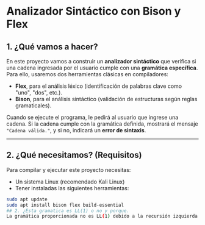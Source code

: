 # Analizador Sintáctico con Bison y Flex

## 1. ¿Qué vamos a hacer?

En este proyecto vamos a construir un **analizador sintáctico** que verifica si una cadena ingresada por el usuario cumple con una **gramática específica**. Para ello, usaremos dos herramientas clásicas en compiladores:

- **Flex**, para el análisis léxico (identificación de palabras clave como "uno", "dos", etc.).
- **Bison**, para el análisis sintáctico (validación de estructuras según reglas gramaticales).

Cuando se ejecute el programa, le pedirá al usuario que ingrese una cadena. Si la cadena cumple con la gramática definida, mostrará el mensaje `"Cadena válida."`, y si no, indicará un **error de sintaxis**.

---

## 2. ¿Qué necesitamos? (Requisitos)

Para compilar y ejecutar este proyecto necesitas:

- Un sistema Linux (recomendado Kali Linux)
- Tener instaladas las siguientes herramientas:

```bash
sudo apt update
sudo apt install bison flex build-essential
## 2. ¿Esta gramatica es LL(1) o no y porque.
La gramática proporcionada no es LL(1) debido a la recursión izquierda directa en la producción de B (B→B cuatro C cinco). Esta recursión impide que un parser LL(1) decida determinísticamente qué producción aplicar basándose en un único símbolo de anticipación, lo cual es un requisito fundamental para las gramáticas LL(1).
